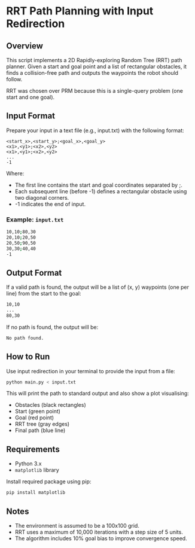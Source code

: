 # RRT Path Planning with Input Redirection

## Overview

This script implements a 2D Rapidly-exploring Random Tree (RRT) path planner. Given a start and goal point and a list of rectangular obstacles, it finds a collision-free path and outputs the waypoints the robot should follow.

RRT was chosen over PRM because this is a single-query problem (one start and one goal).

## Input Format

Prepare your input in a text file (e.g., input.txt) with the following format:

``` 
<start_x>,<start_y>;<goal_x>,<goal_y>
<x1>,<y1>;<x2>,<y2>
<x1>,<y1>;<x2>,<y2>
...
-1
```

Where:

* The first line contains the start and goal coordinates separated by ;.
* Each subsequent line (before -1) defines a rectangular obstacle using two diagonal corners.
* -1 indicates the end of input.

### Example: `input.txt`

``` bash
10,10;80,30
20,10;20,50
20,50;90,50
30,30;40,40
-1
```

## Output Format

If a valid path is found, the output will be a list of (x, y) waypoints (one per line) from the start to the goal:

``` bash
10,10
...
80,30
```

If no path is found, the output will be:

``` bash
No path found.
```

## How to Run

Use input redirection in your terminal to provide the input from a file:

``` bash
python main.py < input.txt
```

This will print the path to standard output and also show a plot visualising:

* Obstacles (black rectangles)
* Start (green point)
* Goal (red point)
* RRT tree (gray edges)
* Final path (blue line)

## Requirements

* Python 3.x
* `matplotlib` library

Install required package using pip:

``` bash
pip install matplotlib
```

## Notes

* The environment is assumed to be a 100x100 grid.
* RRT uses a maximum of 10,000 iterations with a step size of 5 units.
* The algorithm includes 10% goal bias to improve convergence speed.
